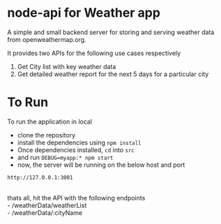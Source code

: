 # node-api for Weather app

A simple and small backend server for storing and serving weather data from openweathermap.org. 

It provides two APIs for the following use cases respectively

1. Get City list with key weather data
2. Get detailed weather report for the next 5 days for a particular city

# To Run

To run the application in local <br>

- clone the repository
- install the dependencies using `npm install`
- Once dependencies installed, `cd` into `src`
- and run `DEBUG=myapp:* npm start`
- now, the server will be running on the below host and port <br>

`http://127.0.0.1:3001`

<br>
thats all, hit the API with the following endpoints <br>
- /weatherData/weatherList <br>
- /weatherData/:cityName
